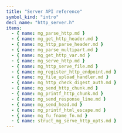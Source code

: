 ```yaml
---
title: "Server API reference"
symbol_kind: "intro"
decl_name: "http_server.h"
items:
  - { name: mg_parse_http.md }
  - { name: mg_get_http_header.md }
  - { name: mg_http_parse_header.md }
  - { name: mg_parse_multipart.md }
  - { name: mg_get_http_var.md }
  - { name: mg_serve_http.md }
  - { name: mg_http_serve_file.md }
  - { name: mg_register_http_endpoint.md }
  - { name: mg_file_upload_handler.md }
  - { name: mg_http_check_digest_auth.md }
  - { name: mg_send_http_chunk.md }
  - { name: mg_printf_http_chunk.md }
  - { name: mg_send_response_line.md }
  - { name: mg_send_head.md }
  - { name: mg_printf_html_escape.md }
  - { name: mg_fu_fname_fn.md }
  - { name: struct_mg_serve_http_opts.md }
---
```




